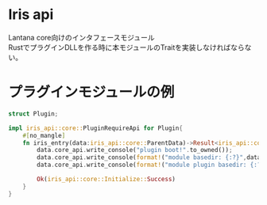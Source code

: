 # Iris api
Lantana core向けのインタフェースモジュール  
RustでプラグインDLLを作る時に本モジュールのTraitを実装しなければならない。  

# プラグインモジュールの例
``` Rust
struct Plugin;

impl iris_api::core::PluginRequireApi for Plugin{
    #[no_mangle]
    fn iris_entry(data:iris_api::core::ParentData)->Result<iris_api::core::Initialize,Box<std::error::Error>> {
        data.core_api.write_console("plugin boot!".to_owned());
        data.core_api.write_console(format!("module basedir: {:?}",data.basedir));
        data.core_api.write_console(format!("module plugin basedir: {:?}",data.plugindir));

        Ok(iris_api::core::Initialize::Success)
    }
}
```
